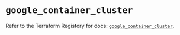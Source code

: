# `google_container_cluster`

Refer to the Terraform Registory for docs: [`google_container_cluster`](https://registry.terraform.io/providers/hashicorp/google/4.70.0/docs/resources/container_cluster).
